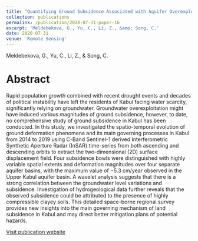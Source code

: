```yaml
---
title: "Quantifying Ground Subsidence Associated with Aquifer Overexploitation Using Space-Borne Radar Interferometry in Kabul, Afghanistan"
collection: publications
permalink: /publication/2020-07-31-paper-16
excerpt: 'Meldebekova, G., Yu, C., Li, Z., &amp; Song, C.'
date: 2020-07-31
venue: 'Remote Sensing'
---
```

Meldebekova, G., Yu, C., Li, Z., &amp; Song, C.

Abstract
=====
Rapid population growth combined with recent drought events and decades of political instability have left the residents of Kabul facing water scarcity, significantly relying on groundwater. Groundwater overexploitation might have induced various magnitudes of ground subsidence, however, to date, no comprehensive study of ground subsidence in Kabul has been conducted. In this study, we investigated the spatio-temporal evolution of ground deformation phenomena and its main governing processes in Kabul from 2014 to 2019 using C-Band Sentinel-1 derived Interferometric Synthetic Aperture Radar (InSAR) time-series from both ascending and descending orbits to extract the two-dimensional (2D) surface displacement field. Four subsidence bowls were distinguished with highly variable spatial extents and deformation magnitudes over four separate aquifer basins, with the maximum value of −5.3 cm/year observed in the Upper Kabul aquifer basin. A wavelet analysis suggests that there is a strong correlation between the groundwater level variations and subsidence. Investigation of hydrogeological data further reveals that the observed subsidence could be attributed to the presence of highly compressible clayey soils. This detailed space-borne regional survey provides new insights into the main governing mechanism of land subsidence in Kabul and may direct better mitigation plans of potential hazards.  

[Visit publication website](https://doi.org/10.3390/rs12152461)